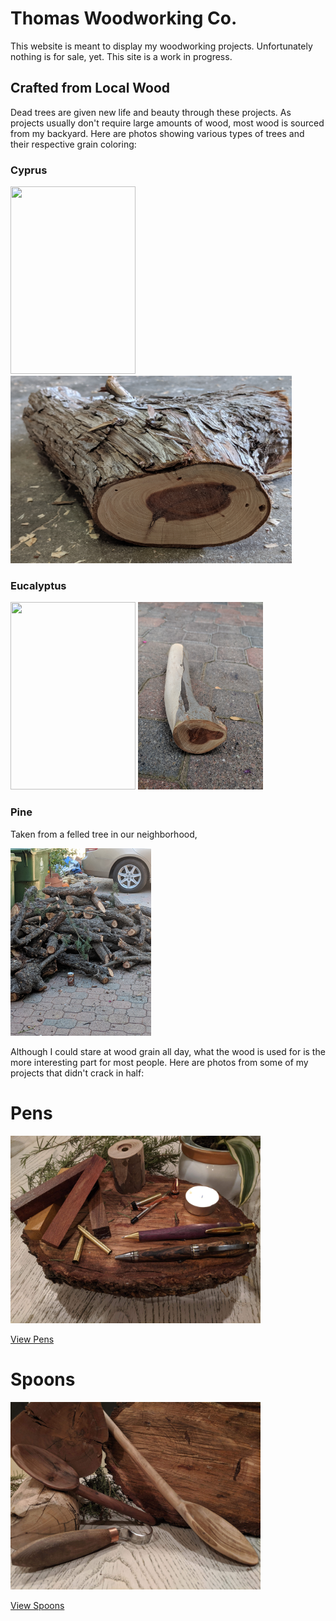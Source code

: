 # Thomas Woodworking Co.

This website is meant to display my woodworking projects. Unfortunately nothing is for sale, yet. This site is a work in progress.

## Crafted from Local Wood
Dead trees are given new life and beauty through these projects. As projects usually don't require large amounts of wood, most wood is sourced from my backyard.  Here are photos showing various types of trees and their respective grain coloring:  

### Cyprus

<img src="CyprusTree.jpg" width="200" height="300"> <img src="CyprusWood.jpg" width="450" height="300">  

### Eucalyptus

<img src="EucalyptusTree.jpg" width="200" height="300"> <img src="EucalyptusWood.jpg" width="200" height="300">  

### Pine

Taken from a felled tree in our neighborhood, 

<img src="PineWoodPile.jpg" width="225" height="300">

Although I could stare at wood grain all day, what the wood is used for is the more interesting part for most people. Here are photos from some of my projects that didn't crack in half:

# Pens 

<img src="ThemeImgPens.jpg" width= "400" height="300">

[View Pens](Pens.md)

# Spoons

<img src="ThemeImgSpoons.jpg" width= "400" height="300">

[View Spoons](Spoons.md)
